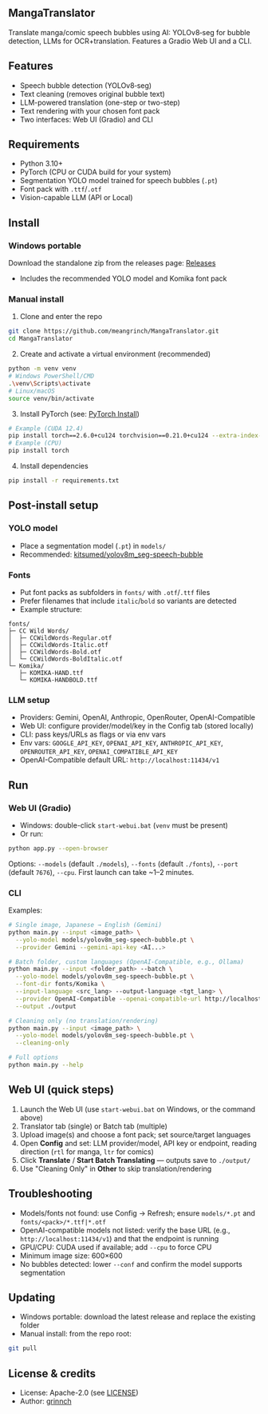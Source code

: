 ## MangaTranslator

Translate manga/comic speech bubbles using AI: YOLOv8‑seg for bubble detection, LLMs for OCR+translation. Features a Gradio Web UI and a CLI.

## Features
- Speech bubble detection (YOLOv8‑seg)
- Text cleaning (removes original bubble text)
- LLM-powered translation (one-step or two-step)
- Text rendering with your chosen font pack
- Two interfaces: Web UI (Gradio) and CLI

## Requirements
- Python 3.10+
- PyTorch (CPU or CUDA build for your system)
- Segmentation YOLO model trained for speech bubbles (`.pt`)
- Font pack with `.ttf`/`.otf`
- Vision-capable LLM (API or Local)

## Install

### Windows portable
Download the standalone zip from the releases page: [Releases](https://github.com/meangrinch/MangaTranslator/releases)
- Includes the recommended YOLO model and Komika font pack

### Manual install
1) Clone and enter the repo
```bash
git clone https://github.com/meangrinch/MangaTranslator.git
cd MangaTranslator
```
2) Create and activate a virtual environment (recommended)
```bash
python -m venv venv
# Windows PowerShell/CMD
.\venv\Scripts\activate
# Linux/macOS
source venv/bin/activate
```
3) Install PyTorch (see: [PyTorch Install](https://pytorch.org/get-started/locally/))
```bash
# Example (CUDA 12.4)
pip install torch==2.6.0+cu124 torchvision==0.21.0+cu124 --extra-index-url https://download.pytorch.org/whl/cu124
# Example (CPU)
pip install torch
```
4) Install dependencies
```bash
pip install -r requirements.txt
```

## Post-install setup
### YOLO model
- Place a segmentation model (`.pt`) in `models/`
- Recommended: [kitsumed/yolov8m_seg-speech-bubble](https://huggingface.co/kitsumed/yolov8m_seg-speech-bubble/resolve/main/model.pt)

### Fonts
- Put font packs as subfolders in `fonts/` with `.otf`/`.ttf` files
- Prefer filenames that include `italic`/`bold` so variants are detected
- Example structure:
```text
fonts/
├─ CC Wild Words/
│  ├─ CCWildWords-Regular.otf
│  ├─ CCWildWords-Italic.otf
│  ├─ CCWildWords-Bold.otf
│  └─ CCWildWords-BoldItalic.otf
└─ Komika/
   ├─ KOMIKA-HAND.ttf
   └─ KOMIKA-HANDBOLD.ttf
```

### LLM setup
- Providers: Gemini, OpenAI, Anthropic, OpenRouter, OpenAI-Compatible
- Web UI: configure provider/model/key in the Config tab (stored locally)
- CLI: pass keys/URLs as flags or via env vars
- Env vars: `GOOGLE_API_KEY`, `OPENAI_API_KEY`, `ANTHROPIC_API_KEY`, `OPENROUTER_API_KEY`, `OPENAI_COMPATIBLE_API_KEY`
- OpenAI-Compatible default URL: `http://localhost:11434/v1`

## Run

### Web UI (Gradio)
- Windows: double-click `start-webui.bat` (`venv` must be present)
- Or run:
```bash
python app.py --open-browser
```
Options: `--models` (default `./models`), `--fonts` (default `./fonts`), `--port` (default `7676`), `--cpu`.
First launch can take ~1–2 minutes.

### CLI
Examples:
```bash
# Single image, Japanese → English (Gemini)
python main.py --input <image_path> \
  --yolo-model models/yolov8m_seg-speech-bubble.pt \
  --provider Gemini --gemini-api-key <AI...>

# Batch folder, custom languages (OpenAI-Compatible, e.g., Ollama)
python main.py --input <folder_path> --batch \
  --yolo-model models/yolov8m_seg-speech-bubble.pt \
  --font-dir fonts/Komika \
  --input-language <src_lang> --output-language <tgt_lang> \
  --provider OpenAI-Compatible --openai-compatible-url http://localhost:11434/v1 \
  --output ./output

# Cleaning only (no translation/rendering)
python main.py --input <image_path> \
  --yolo-model models/yolov8m_seg-speech-bubble.pt \
  --cleaning-only

# Full options
python main.py --help
```

## Web UI (quick steps)
1) Launch the Web UI (use `start-webui.bat` on Windows, or the command above)
2) Translator tab (single) or Batch tab (multiple)
3) Upload image(s) and choose a font pack; set source/target languages
4) Open **Config** and set: LLM provider/model, API key or endpoint, reading direction (`rtl` for manga, `ltr` for comics)
5) Click **Translate** / **Start Batch Translating** — outputs save to `./output/`
6) Use "Cleaning Only" in **Other** to skip translation/rendering

## Troubleshooting
- Models/fonts not found: use Config → Refresh; ensure `models/*.pt` and `fonts/<pack>/*.ttf|*.otf`
- OpenAI-compatible models not listed: verify the base URL (e.g., `http://localhost:11434/v1`) and that the endpoint is running
- GPU/CPU: CUDA used if available; add `--cpu` to force CPU
- Minimum image size: 600×600
- No bubbles detected: lower `--conf` and confirm the model supports segmentation

## Updating
- Windows portable: download the latest release and replace the existing folder
- Manual install: from the repo root:
```bash
git pull
```

## License & credits
- License: Apache-2.0 (see [LICENSE](LICENSE))
- Author: [grinnch](https://github.com/meangrinch)